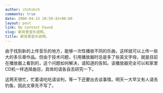 ```yaml
---
author: chzhshch
comments: true
date: 2006-04-15 20:59:43+00:00
layout: post
link: No Content Found
slug: 新背景音乐说明。
title: 新背景音乐说明。
---
```


			

由于找到新的上传音乐的地方，能够一次性播放不同的乐曲，这样就可以上传一些大的多乐章作品。但由于技术问题，引用播放器时总是多了些英文字母，就是目前在播放器上看到的，这个问题如何解决，请知道的告知。该播放器完全可以和家里CD机一样选择曲目，具体的请各自去研究一下。







这两天很忙，忙着请吃吃请谈判，等一下还要出去谈事情。明天一大早又有人请去钓鱼，因此文章先不写了。



